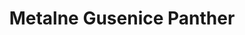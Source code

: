 ---
layout: product
title: "Metalne Gusenice Panther"
price: "3600" 
desc: "Metalne gusenice"
img_path: "/assets/img/AK683.webp"
brand: "AK"
available: true
special_offer: false
new: true
soon: false
cat: "070000"
subcat: "070200"
subsubcat: "070203"
sifra: "AK683"
popular: false
---